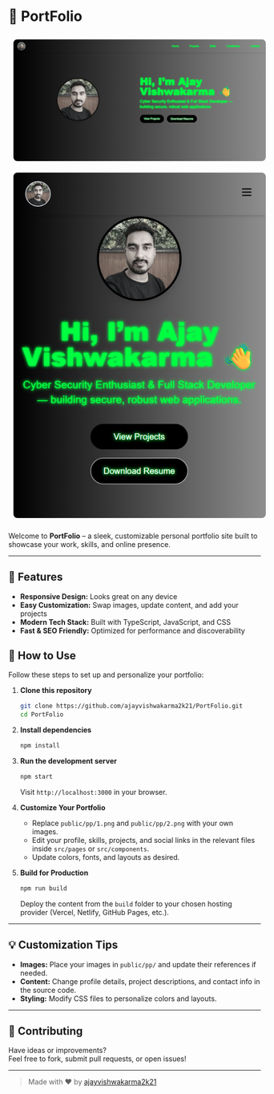 # 🌟 PortFolio

<p align="center">
  <img src="public/PP/1.png" alt="Profile 1"  style="border-radius:8px; margin:10px;">
  <img src="public/PP/2.png" alt="Profile 2"  style="border-radius:8px; margin:10px;">
</p>

Welcome to **PortFolio** – a sleek, customizable personal portfolio site built to showcase your work, skills, and online presence.

---

## 🚀 Features

- **Responsive Design:** Looks great on any device
- **Easy Customization:** Swap images, update content, and add your projects
- **Modern Tech Stack:** Built with TypeScript, JavaScript, and CSS
- **Fast & SEO Friendly:** Optimized for performance and discoverability



## 📝 How to Use

Follow these steps to set up and personalize your portfolio:

1. **Clone this repository**
    ```bash
    git clone https://github.com/ajayvishwakarma2k21/PortFolio.git
    cd PortFolio
    ```

2. **Install dependencies**
    ```bash
    npm install
    ```

3. **Run the development server**
    ```bash
    npm start
    ```
    Visit `http://localhost:3000` in your browser.

4. **Customize Your Portfolio**
    - Replace `public/pp/1.png` and `public/pp/2.png` with your own images.
    - Edit your profile, skills, projects, and social links in the relevant files inside `src/pages` or `src/components`.
    - Update colors, fonts, and layouts as desired.

5. **Build for Production**
    ```bash
    npm run build
    ```
    Deploy the content from the `build` folder to your chosen hosting provider (Vercel, Netlify, GitHub Pages, etc.).

---

## 💡 Customization Tips

- **Images:** Place your images in `public/pp/` and update their references if needed.
- **Content:** Change profile details, project descriptions, and contact info in the source code.
- **Styling:** Modify CSS files to personalize colors and layouts.

---

## 🤝 Contributing

Have ideas or improvements?  
Feel free to fork, submit pull requests, or open issues!

---


> Made with ❤️ by [ajayvishwakarma2k21](https://github.com/ajayvishwakarma2k21)

